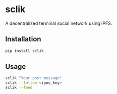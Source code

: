 # sclik

A decentralized terminal social network using IPFS.

## Installation

```bash
pip install sclik
```

## Usage

```bash
sclik "Your post message"
sclik --follow <ipns_key>
sclik --feed
```
